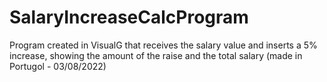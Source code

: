 # SalaryIncreaseCalcProgram
Program created in VisualG that receives the salary value and inserts a 5% increase, showing the amount of the raise and the total salary (made in Portugol - 03/08/2022)
